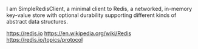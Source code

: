I am SimpleRedisClient, a minimal client to Redis, a networked, in-memory key-value store with optional durability supporting different kinds of abstract data structures.

https://redis.io
https://en.wikipedia.org/wiki/Redis
https://redis.io/topics/protocol